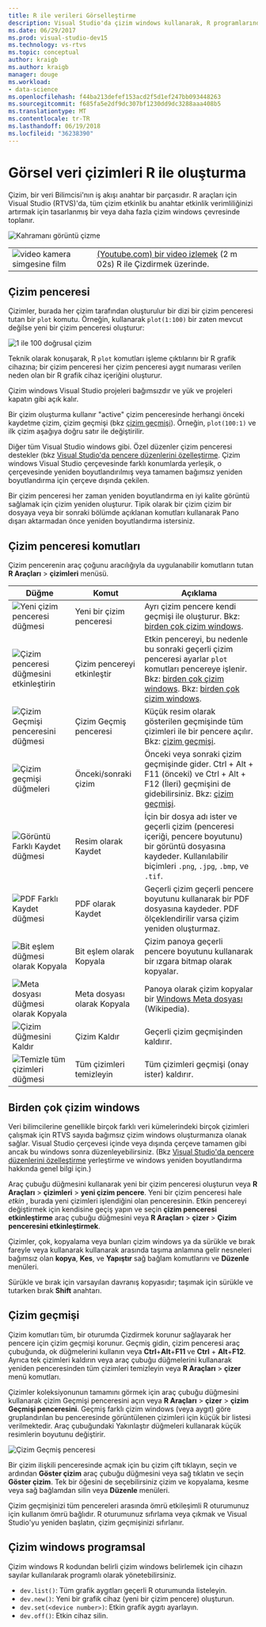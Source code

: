 ```yaml
---
title: R ile verileri Görselleştirme
description: Visual Studio'da çizim windows kullanarak, R programlarından verileri çizmek nasıl.
ms.date: 06/29/2017
ms.prod: visual-studio-dev15
ms.technology: vs-rtvs
ms.topic: conceptual
author: kraigb
ms.author: kraigb
manager: douge
ms.workload:
- data-science
ms.openlocfilehash: f44ba213defef153acd2f5d1ef247bb093448263
ms.sourcegitcommit: f685fa5e2df9dc307bf1230dd9dc3288aaa408b5
ms.translationtype: MT
ms.contentlocale: tr-TR
ms.lasthandoff: 06/19/2018
ms.locfileid: "36238390"
---
```

# <a name="create-visual-data-plots-with-r"></a>Görsel veri çizimleri R ile oluşturma

Çizim, bir veri Bilimcisi'nın iş akışı anahtar bir parçasıdır. R araçları için Visual Studio (RTVS)'da, tüm çizim etkinlik bu anahtar etkinlik verimliliğinizi artırmak için tasarlanmış bir veya daha fazla çizim windows çevresinde toplanır.

![Kahramanı görüntü çizme](media/plotting-hero-image.png)

|   |   |
|---|---|
| ![video kamera simgesine film](../install/media/video-icon.png "bir videoyu izleyin") | [(Youtube.com) bir video izlemek](https://www.youtube.com/watch?v=ZTbKmz5RSgY) (2 m 02s) R ile Çizdirmek üzerinde. |

## <a name="the-plot-window"></a>Çizim penceresi

Çizimler, burada her çizim tarafından oluşturulur bir dizi bir çizim penceresi tutan bir `plot` komutu. Örneğin, kullanarak `plot(1:100)` bir zaten mevcut değilse yeni bir çizim penceresi oluşturur:

![1 ile 100 doğrusal çizim](media/plotting-1-to-100.png)

Teknik olarak konuşarak, R `plot` komutları işleme çıktılarını bir R grafik cihazına; bir çizim penceresi her çizim penceresi aygıt numarası verilen neden olan bir R grafik cihaz içeriğini oluşturur.

Çizim windows Visual Studio projeleri bağımsızdır ve yük ve projeleri kapatın gibi açık kalır.

Bir çizim oluşturma kullanır "active" çizim penceresinde herhangi önceki kaydetme çizim, çizim geçmişi (bkz [çizim geçmişi](#plot-history)). Örneğin, `plot(100:1)` ve ilk çizim aşağıya doğru satır ile değiştirilir.

Diğer tüm Visual Studio windows gibi. Özel düzenler çizim penceresi destekler (bkz [Visual Studio'da pencere düzenlerini özelleştirme](../ide/customizing-window-layouts-in-visual-studio.md). Çizim windows Visual Studio çerçevesinde farklı konumlarda yerleşik, o çerçevesinde yeniden boyutlandırılmış veya tamamen bağımsız yeniden boyutlandırma için çerçeve dışında çekilen. 

Bir çizim penceresi her zaman yeniden boyutlandırma en iyi kalite görüntü sağlamak için çizim yeniden oluşturur. Tipik olarak bir çizim çizim bir dosyaya veya bir sonraki bölümde açıklanan komutları kullanarak Pano dışarı aktarmadan önce yeniden boyutlandırma istersiniz.

## <a name="plot-window-commands"></a>Çizim penceresi komutları

Çizim pencerenin araç çoğunu aracılığıyla da uygulanabilir komutların tutan **R Araçları** > **çizimleri** menüsü.

| Düğme | Komut | Açıklama | 
| --- | --- | --- |
| ![Yeni çizim penceresi düğmesi](media/plotting-toolbar-01-new-plot-window.png) | Yeni bir çizim penceresi | Ayrı çizim pencere kendi geçmişi ile oluşturur. Bkz: [birden çok çizim windows](#multiple-plot-windows). |
| ![Çizim penceresi düğmesini etkinleştirin](media/plotting-toolbar-02-activate-plot-window.png) | Çizim pencereyi etkinleştir | Etkin pencereyi, bu nedenle bu sonraki geçerli çizim penceresi ayarlar `plot` komutları pencereye işlenir. Bkz: [birden çok çizim windows](#multiple-plot-windows). Bkz: [birden çok çizim windows](#multiple-plot-windows). |
| ![Çizim Geçmişi penceresini düğmesi](media/plotting-toolbar-03-plot-history.png) | Çizim Geçmiş penceresi | Küçük resim olarak gösterilen geçmişinde tüm çizimleri ile bir pencere açılır. Bkz: [çizim geçmişi](#plot-history). |
| ![Çizim geçmişi düğmeleri](media/plotting-toolbar-04-plot-history-arrows.png) | Önceki/sonraki çizim |  Önceki veya sonraki çizim geçmişinde gider. Ctrl + Alt + F11 (önceki) ve Ctrl + Alt + F12 (İleri) geçmişini de gidebilirsiniz. Bkz: [çizim geçmişi](#plot-history). |
| ![Görüntü Farklı Kaydet düğmesi](media/plotting-toolbar-05-save-as-image.png)| Resim olarak Kaydet | İçin bir dosya adı ister ve geçerli çizim (penceresi içeriği, pencere boyutunu) bir görüntü dosyasına kaydeder. Kullanılabilir biçimleri `.png`, `.jpg`, `.bmp`, ve `.tif`. |
| ![PDF Farklı Kaydet düğmesi](media/plotting-toolbar-06-save-as-pdf.png)| PDF olarak Kaydet | Geçerli çizim geçerli pencere boyutunu kullanarak bir PDF dosyasına kaydeder. PDF ölçeklendirilir varsa çizim yeniden oluşturmaz. |
| ![Bit eşlem düğmesi olarak Kopyala](media/plotting-toolbar-07-copy-as-bitmap.png)| Bit eşlem olarak Kopyala | Çizim panoya geçerli pencere boyutunu kullanarak bir ızgara bitmap olarak kopyalar. | 
| ![Meta dosyası düğmesi olarak Kopyala](media/plotting-toolbar-08-copy-as-metafile.png)| Meta dosyası olarak Kopyala | Panoya olarak çizim kopyalar bir [Windows Meta dosyası](https://en.wikipedia.org/wiki/Windows_Metafile) (Wikipedia). | 
| ![Çizim düğmesini Kaldır](media/plotting-toolbar-09-remove-plot.png)| Çizim Kaldır | Geçerli çizim geçmişinden kaldırır. |
| ![Temizle tüm çizimleri düğmesi](media/plotting-toolbar-10-clear-all-plots.png) | Tüm çizimleri temizleyin | Tüm çizimleri geçmişi (onay ister) kaldırır. |

## <a name="multiple-plot-windows"></a>Birden çok çizim windows

Veri bilimcilerine genellikle birçok farklı veri kümelerindeki birçok çizimleri çalışmak için RTVS sayıda bağımsız çizim windows oluşturmanıza olanak sağlar. Visual Studio çerçevesi içinde veya dışında çerçeve tamamen gibi ancak bu windows sonra düzenleyebilirsiniz. (Bkz [Visual Studio'da pencere düzenlerini özelleştirme](../ide/customizing-window-layouts-in-visual-studio.md) yerleştirme ve windows yeniden boyutlandırma hakkında genel bilgi için.)

Araç çubuğu düğmesini kullanarak yeni bir çizim penceresi oluşturun veya **R Araçları** > **çizimleri** > **yeni çizim pencere**. Yeni bir çizim penceresi hale *etkin* , burada yeni çizimleri işlendiğini olan penceresinin. Etkin pencereyi değiştirmek için kendisine geçiş yapın ve seçin **çizim penceresi etkinleştirme** araç çubuğu düğmesini veya **R Araçları** > **çizer**  >  **Çizim penceresini etkinleştirmek**.

Çizimler, çok, kopyalama veya bunları çizim windows ya da sürükle ve bırak fareyle veya kullanarak kullanarak arasında taşıma anlamına gelir nesneleri bağımsız olan **kopya**, **Kes**, ve **Yapıştır** sağ bağlam komutlarını ve **Düzenle** menüleri.

Sürükle ve bırak için varsayılan davranış kopyasıdır; taşımak için sürükle ve tutarken bırak **Shift** anahtarı.

## <a name="plot-history"></a>Çizim geçmişi

Çizim komutları tüm, bir oturumda Çizdirmek korunur sağlayarak her pencere için çizim geçmişi korunur. Geçmiş gidin, çizim penceresi araç çubuğunda, ok düğmelerini kullanın veya **Ctrl**+**Alt**+**F11** ve **Ctrl** + **Alt**+**F12**. Ayrıca tek çizimleri kaldırın veya araç çubuğu düğmelerini kullanarak yeniden penceresinden tüm çizimleri temizleyin veya **R Araçları** > **çizer** menü komutları.

Çizimler koleksiyonunun tamamını görmek için araç çubuğu düğmesini kullanarak çizim Geçmişi penceresini açın veya **R Araçları** > **çizer** > **çizim Geçmişi penceresini**.
Geçmiş farklı çizim windows (veya aygıt) göre gruplandırılan bu penceresinde görüntülenen çizimleri için küçük bir listesi verilmektedir. Araç çubuğundaki Yakınlaştır düğmeleri kullanarak küçük resimlerin boyutunu değiştirir.

![Çizim Geçmiş penceresi](media/plotting-plot-history-window.png)

Bir çizim ilişkili penceresinde açmak için bu çizim çift tıklayın, seçin ve ardından **Göster çizim** araç çubuğu düğmesini veya sağ tıklatın ve seçin **Göster çizim**. Tek bir öğesini de seçebilirsiniz çizim ve kopyalama, kesme veya sağ bağlamdan silin veya **Düzenle** menüleri.

Çizim geçmişinizi tüm pencereleri arasında ömrü etkileşimli R oturumunuz için kullanım ömrü bağlıdır. R oturumunuz sıfırlama veya çıkmak ve Visual Studio'yu yeniden başlatın, çizim geçmişinizi sıfırlanır.

## <a name="programmatically-manipulate-plot-windows"></a>Çizim windows programsal

Çizim windows R kodundan belirli çizim windows belirlemek için cihazın sayılar kullanılarak programlı olarak yönetebilirsiniz. 

- `dev.list()`: Tüm grafik aygıtları geçerli R oturumunda listeleyin.
- `dev.new()`: Yeni bir grafik cihaz (yeni bir çizim pencere) oluşturun.
- `dev.set(<device number>)`: Etkin grafik aygıtı ayarlayın.
- `dev.off()`: Etkin cihaz silin.

